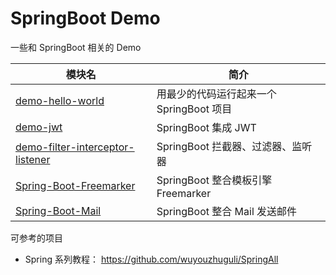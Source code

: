 # SpringBoot Demo

一些和 SpringBoot 相关的 Demo

| 模块名                                                               | 简介                                     |
| -------------------------------------------------------------------- | ---------------------------------------- |
| [demo-hello-world](demo-hello-world)                                 | 用最少的代码运行起来一个 SpringBoot 项目 |
| [demo-jwt](demo-jwt)                                                 | SpringBoot 集成 JWT                      |
| [demo-filter-interceptor-listener](demo-filter-interceptor-listener) | SpringBoot 拦截器、过滤器、监听器        |
| [Spring-Boot-Freemarker](Spring-Boot-Freemarker)                     | SpringBoot 整合模板引擎 Freemarker       |
| [Spring-Boot-Mail](Spring-Boot-Mail)                                 | SpringBoot 整合 Mail 发送邮件            |

可参考的项目

- Spring 系列教程： https://github.com/wuyouzhuguli/SpringAll
